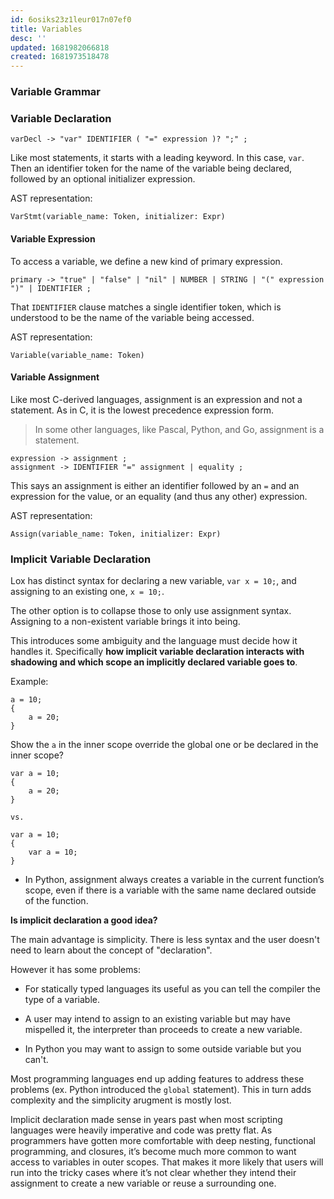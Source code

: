 ```yaml
---
id: 6osiks23z1leur017n07ef0
title: Variables
desc: ''
updated: 1681982066818
created: 1681973518478
---
```


### Variable Grammar

### Variable Declaration

```
varDecl -> "var" IDENTIFIER ( "=" expression )? ";" ;
```

Like most statements, it starts with a leading keyword. In this case, `var`. Then an identifier token for the name of the variable being declared, followed by an optional initializer expression.

AST representation:

```
VarStmt(variable_name: Token, initializer: Expr)
```

#### Variable Expression

To access a variable, we define a new kind of primary expression.

```
primary -> "true" | "false" | "nil" | NUMBER | STRING | "(" expression ")" | IDENTIFIER ;
```

That `IDENTIFIER` clause matches a single identifier token, which is understood to be the name of the variable being accessed.

AST representation:

```
Variable(variable_name: Token)
```

#### Variable Assignment

Like most C-derived languages, assignment is an expression and not a statement. As in C, it is the lowest precedence expression form.

> In some other languages, like Pascal, Python, and Go, assignment is a statement.

```
expression -> assignment ;
assignment -> IDENTIFIER "=" assignment | equality ;
```

This says an assignment is either an identifier followed by an `=` and an expression for the value, or an equality (and thus any other) expression.

AST representation:

```
Assign(variable_name: Token, initializer: Expr)
```

### Implicit Variable Declaration

Lox has distinct syntax for declaring a new variable, `var x = 10;`, and assigning to an existing one, `x = 10;`.

The other option is to collapse those to only use assignment syntax. Assigning to a non-existent variable brings it into being.

This introduces some ambiguity and the language must decide how it handles it. Specifically **how implicit variable declaration interacts with shadowing and which scope an implicitly declared variable goes to**.

Example:

```
a = 10;
{
    a = 20;
}
```

Show the `a` in the inner scope override the global one or be declared in the inner scope?

```
var a = 10;
{
    a = 20;
}

vs.

var a = 10;
{
    var a = 10;
}
```

- In Python, assignment always creates a variable in the current function’s scope, even if there is a variable with the same name declared outside of the function.

**Is implicit declaration a good idea?**

The main advantage is simplicity. There is less syntax and the user doesn't need to learn about the concept of "declaration".

However it has some problems:

- For statically typed languages its useful as you can tell the compiler the type of a variable.

- A user may intend to assign to an existing variable but may have mispelled it, the interpreter than proceeds to create a new variable.

- In Python you may want to assign to some outside variable but you can't.

Most programming languages end up adding features to address these problems (ex. Python introduced the `global` statement). This in turn adds complexity and the simplicity arugment is mostly lost.

Implicit declaration made sense in years past when most scripting languages were heavily imperative and code was pretty flat. As programmers have gotten more comfortable with deep nesting, functional programming, and closures, it’s become much more common to want access to variables in outer scopes. That makes it more likely that users will run into the tricky cases where it’s not clear whether they intend their assignment to create a new variable or reuse a surrounding one.
